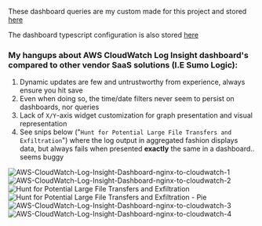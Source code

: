 These dashboard queries are my custom made for this project and stored [here](https://github.com/GangGreenTemperTatum/vector/blob/main/config/pipelines/nginx-to-cloudwatch/aws-cloudwatch-queries.md)

The dashboard typescript configuration is also stored [here](https://github.com/GangGreenTemperTatum/vector/blob/main/config/pipelines/nginx-to-cloudwatch/aws-cloudwatch-dashboards/nginx-from-vector.ts)

### My hangups about AWS CloudWatch Log Insight dashboard's compared to other vendor SaaS solutions (I.E Sumo Logic):

1) Dynamic updates are few and untrustworthy from experience, always ensure you hit save
2) Even when doing so, the time/date filters never seem to persist on dashboards, nor queries
3) Lack of `X/Y`-axis widget customization for graph presentation and visual representation
4) See snips below ("`Hunt for Potential Large File Transfers and Exfiltration`") where the log output in aggregated fashion displays data, but always fails when presented **exactly** the same in a dashboard.. seems buggy

![AWS-CloudWatch-Log-Insight-Dashboard-nginx-to-cloudwatch-1](https://user-images.githubusercontent.com/104169244/212605693-6fcbee02-878e-47f3-80b0-ca7a0de3c3c6.png)
![AWS-CloudWatch-Log-Insight-Dashboard-nginx-to-cloudwatch-2](https://user-images.githubusercontent.com/104169244/212605696-be723f34-10f3-4b45-96b3-bb06d8bba010.png)
![Hunt for Potential Large File Transfers and Exfiltration](https://user-images.githubusercontent.com/104169244/212605711-1b722f43-42d1-446d-91aa-23b60de64bda.png)
![Hunt for Potential Large File Transfers and Exfiltration - Pie](https://user-images.githubusercontent.com/104169244/212605723-fb9c1533-69d1-4170-93eb-dc6930d4d735.png)
![AWS-CloudWatch-Log-Insight-Dashboard-nginx-to-cloudwatch-3](https://user-images.githubusercontent.com/104169244/212605764-7e342888-3a73-42a2-a1ae-8ea5506c2a0d.png)
![AWS-CloudWatch-Log-Insight-Dashboard-nginx-to-cloudwatch-4](https://user-images.githubusercontent.com/104169244/212605767-d33812c9-90d6-40f1-8976-73ced22b7b97.png)



